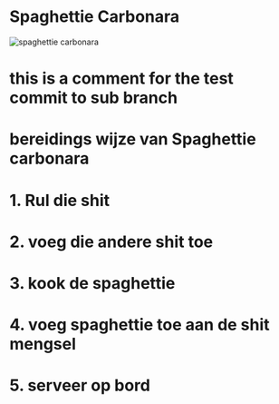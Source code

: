 # Spaghettie Carbonara

![spaghettie carbonara](https://thehappypear.ie/wp-content/uploads/2020/02/Carbonara.png "Spaghettie Carbonara")


# this is a comment for the test commit to sub branch

# bereidings wijze van Spaghettie carbonara

# 1. Rul die shit
# 2. voeg die andere shit toe
# 3. kook de spaghettie 
# 4. voeg spaghettie toe aan de shit mengsel
# 5. serveer op bord